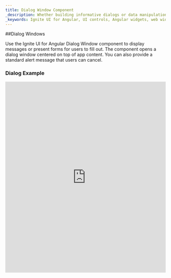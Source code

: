 ```yaml
---
title: Dialog Window Component
_description: Whether building informative dialogs or data manipulation windows, Ignite UI for Angular Dialog Window component can manage information shown in real-time for fast capability.
_keywords: Ignite UI for Angular, UI controls, Angular widgets, web widgets, UI widgets, Angular, Native Angular Components Suite, Native Angular Controls, Native Angular Components Library, Angular Dialog Window components, Angular Dialog Window controls
---
```


##Dialog Windows
<p class="highlight">Use the Ignite UI for Angular Dialog Window component to display messages or present forms for users to fill out. The component opens a dialog window centered on top of app content. You can also provide a standard alert message that users can cancel.</p>
<div class="divider"></div>

### Dialog Example
<div class="sample-container" style="height:600px">
    <iframe src='https://www.infragistics.com/angular-demos/dialog' width="100%" height="100%" seamless frameBorder="0"></inframe>
</div>
<div class="divider--half"></div>

### Alerts

**Alerts are done by adding title, message and button label.**

```html
<igx-dialog #alert
    title="Alert"
    message="Your email has been sent successfully!"
    leftButtonLabel="OK" (onLeftButtonSelect)="alert.close()">
</igx-dialog>
```
You can set title to the alert `title="TitleofTheAlert"`

You can be more descriptive and set message `message="Your email has been sent successfully!"`

You can attach to the left button select event `(onLeftButtonSelect)="alert.close()"`
<div class="divider--half"></div>

###Standard Dialogs
**Dialogs are done by adding another button.**

```html
<igx-dialog #dialog
    title="Confirmation"
    message="Are you sure you want to delete the Microsoft_Annual_Report_2015.pdf and Microsoft_Annual_Report_2015.pdf files?"
    leftButtonLabel="Cancel"
    (onLeftButtonSelect)="dialog.close()"
    rightButtonLabel="OK"
    (onRightButtonSelect)="onDialogOKSelected($event)">
</igx-dialog>
```

You can access all properties of the button component with the following attributes:

`leftButtonLabel`

`leftButtonType`

`leftButtonColor`

`leftButtonBackgroundColor`

`leftButtonRipple`
<div class="divider--half"></div>

###Custom Dialogs
**Custom Dialogs are done by adding any mark up in the igx-dialog tag.**
When you are using Custom Dialogs you don't have a message property set.

```HTML
<igx-dialog #form
    title="Sign In"
    leftButtonLabel="Cancel"
    (onLeftButtonSelect)="form.close()"
    rightButtonLabel="Sign In"
    rightButtonBackgroundColor="green"
    rightButtonColor="white"
    closeOnOutsideSelect="true">
    <div class="ig-form-group">
        <input type="text" igInput />
        <label igLabel>Username</label>
    </div>
    <div class="ig-form-group">
        <input type="password" igInput />
        <label igLabel>Password</label>
    </div>
</igx-dialog>
```

You can make the dialog dismissible `closeOnOutsideSelect="true"``
<div class="divider--half"></div>
